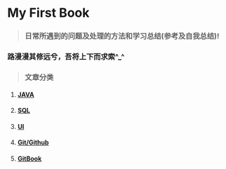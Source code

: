 # My First Book

> ### **日常所遇到的问题及处理的方法和学习总结\(参考及自我总结\)!**

### 路漫漫其修远兮，吾将上下而求索^\_^

> ### 文章分类

1. #### [JAVA](/chapter1.md)
2. #### [SQL](/sql.md)
3. #### [UI](/ui.md)
4. #### [Git/Github](/gitgithub.md)
5. #### [GitBook](/gitbook.md)



